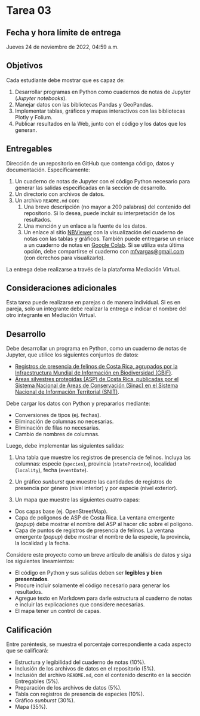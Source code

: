 # Tarea 03

## Fecha y hora límite de entrega
Jueves 24 de noviembre de 2022, 04:59 a.m.

## Objetivos
Cada estudiante debe mostrar que es capaz de:

1. Desarrollar programas en Python como cuadernos de notas de Jupyter (*Jupyter notebooks*).
2. Manejar datos con las bibliotecas Pandas y GeoPandas.
3. Implementar tablas, gráficos y mapas interactivos con las bibliotecas Plotly y Folium.
4. Publicar resultados en la Web, junto con el código y los datos que los generan.

## Entregables
Dirección de un repositorio en GitHub que contenga código, datos y documentación. Específicamente:

1. Un cuaderno de notas de Jupyter con el código Python necesario para generar las salidas especificadas en la sección de desarrollo.
2. Un directorio con archivos de datos.
3. Un archivo `README.md` con:
    1. Una breve descripción (no mayor a 200 palabras) del contenido del repositorio. Si lo desea, puede incluir su interpretación de los resultados.
    2. Una mención y un enlace a la fuente de los datos.
    3. Un enlace al sitio [NBViewer](https://nbviewer.org/) con la visualización del cuaderno de notas con las tablas y gráficos. También puede entregarse un enlace a un cuaderno de notas en [Google Colab](https://colab.research.google.com/). Si se utiliza esta última opción, debe compartirse el cuaderno con mfvargas@gmail.com (con derechos para visualizarlo).

La entrega debe realizarse a través de la plataforma Mediación Virtual.

## Consideraciones adicionales
Esta tarea puede realizarse en parejas o de manera individual. Si es en pareja, solo un integrante debe realizar la entrega e indicar el nombre del otro integrante en Mediación Virtual.

## Desarrollo
Debe desarrollar un programa en Python, como un cuaderno de notas de Jupyter, que utilice los siguientes conjuntos de datos:

- [Registros de presencia de felinos de Costa Rica, agrupados por la Infraestructura Mundial de Información en Biodiversidad (GBIF)](https://doi.org/10.15468/dl.dwpgps).
- [Áreas silvestres protegidas (ASP) de Costa Rica, publicadas por el Sistema Nacional de Áreas de Conservación (Sinac) en el Sistema Nacional de Información Territorial (SNIT)](https://www.snitcr.go.cr/ico_servicios_ogc_info?k=bm9kbzo6NDA=&nombre=SINAC).

Debe cargar los datos con Python y prepararlos mediante:

- Conversiones de tipos (ej. fechas).
- Eliminación de columnas no necesarias.
- Eliminación de filas no necesarias.
- Cambio de nombres de columnas.

Luego, debe implementar las siguientes salidas:

1.  Una tabla que muestre los registros de presencia de felinos. Incluya las columnas: especie (`species`), provincia (`stateProvince`), localidad (`locality`), fecha (`eventDate`).

2.  Un gráfico *sunburst* que muestre las cantidades de registros de presencia por género (nivel interior) y por especie (nivel exterior).

3.  Un mapa que muestre las siguientes cuatro capas:

-   Dos capas base (ej. OpenStreetMap).
-   Capa de polígonos de ASP de Costa Rica. La ventana emergente (*popup*) debe mostrar el nombre del ASP al hacer clic sobre el polígono.
-   Capa de puntos de registros de presencia de felinos. La ventana emergente (*popup*) debe mostrar el nombre de la especie, la provincia, la localidad y la fecha.


Considere este proyecto como un breve artículo de análisis de datos y siga los siguientes lineamientos:

- El código en Python y sus salidas deben ser **legibles y bien presentados**. 
- Procure incluir solamente el código necesario para generar los resultados.
- Agregue texto en Markdown para darle estructura al cuaderno de notas e incluir las explicaciones que considere necesarias.
- El mapa tener un control de capas.

## Calificación
Entre paréntesis, se muestra el porcentaje correspondiente a cada aspecto que se calificará:

-   Estructura y legibilidad del cuaderno de notas (10%).
-   Inclusión de los archivos de datos en el repositorio (5%).
-   Inclusión del archivo `README.md`, con el contenido descrito en la sección Entregables (5%).
-   Preparación de los archivos de datos (5%).
-   Tabla con registros de presencia de especies (10%).
-   Gráfico *sunburst* (30%).
-   Mapa (35%).
